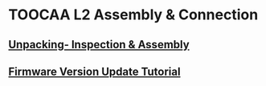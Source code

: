 ﻿---
sidebar_position: 3
sidebar_label: TOOCAA L2 Assembly & Connection
---

# TOOCAA L2 Assembly & Connection
## [Unpacking- Inspection & Assembly](https://wiki.toocaa.com/en/toocaal2/TOOCAA%20L2%20Assembly%20&%20Connection/unpacking-inspection&assembly)
## [Firmware Version Update Tutorial](https://wiki.toocaa.com/en/toocaal2/TOOCAA%20L2%20Assembly%20&%20Connection/firmware-version-update-tutorial)
